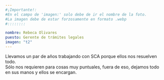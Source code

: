 ```yaml
---
#¡Importante!:
#En el campo de 'imagen:' solo debe de ir el nombre de la foto.
#La imagen debe de estar forzosamente en formato .webp
#::::::::

nombre: Rebeca Olivares
puesto: Gerente de trámites legales
imagen: "t2"
---
```


Llevamos un par de años trabajando con SCA porque ellos nos resuelven todo.<br>Sólo nos requieren para cosas muy puntuales, fuera de eso, dejamos todo en sus manos y ellos se encargan.